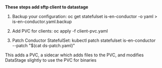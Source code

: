 **These steps add sftp client to datastage**

1. Backup your configuration: oc get statefulset is-en-conductor -o yaml > is-en-conductor.yaml.backup

2. Add PVC for clients: oc apply -f client-pvc.yaml

2. Patch Conductor StatefulSet: kubectl patch statefulset is-en-conductor --patch "$(cat ds-patch.yaml)"


This adds a PVC, a sidecar which adds files to the PVC, and modifies DataStage slightly to use the PVC for binaries 
